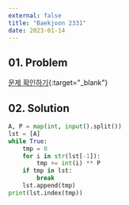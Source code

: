 ```yaml
---
external: false
title: "Baekjoon 2331"
date: 2023-01-14
---
```


## 01. Problem

[문제 확인하기](https://www.acmicpc.net/problem/2331){:target="_blank"}

## 02. Solution

```Python
A, P = map(int, input().split())
lst = [A]
while True:
    tmp = 0
    for i in str(lst[-1]):
        tmp += int(i) ** P
    if tmp in lst:
        break
    lst.append(tmp)
print(lst.index(tmp))
```
